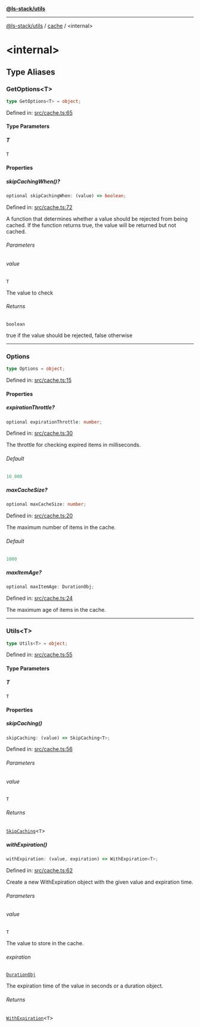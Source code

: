 [**@ls-stack/utils**](../README.md)

***

[@ls-stack/utils](../modules.md) / [cache](README.md) / \<internal\>

# \<internal\>

## Type Aliases

### GetOptions\<T\>

```ts
type GetOptions<T> = object;
```

Defined in: [src/cache.ts:65](https://github.com/lucasols/utils/blob/main/src/cache.ts#L65)

#### Type Parameters

##### T

`T`

#### Properties

##### skipCachingWhen()?

```ts
optional skipCachingWhen: (value) => boolean;
```

Defined in: [src/cache.ts:72](https://github.com/lucasols/utils/blob/main/src/cache.ts#L72)

A function that determines whether a value should be rejected from being cached.
If the function returns true, the value will be returned but not cached.

###### Parameters

###### value

`T`

The value to check

###### Returns

`boolean`

true if the value should be rejected, false otherwise

***

### Options

```ts
type Options = object;
```

Defined in: [src/cache.ts:15](https://github.com/lucasols/utils/blob/main/src/cache.ts#L15)

#### Properties

##### expirationThrottle?

```ts
optional expirationThrottle: number;
```

Defined in: [src/cache.ts:30](https://github.com/lucasols/utils/blob/main/src/cache.ts#L30)

The throttle for checking expired items in milliseconds.

###### Default

```ts
10_000
```

##### maxCacheSize?

```ts
optional maxCacheSize: number;
```

Defined in: [src/cache.ts:20](https://github.com/lucasols/utils/blob/main/src/cache.ts#L20)

The maximum number of items in the cache.

###### Default

```ts
1000
```

##### maxItemAge?

```ts
optional maxItemAge: DurationObj;
```

Defined in: [src/cache.ts:24](https://github.com/lucasols/utils/blob/main/src/cache.ts#L24)

The maximum age of items in the cache.

***

### Utils\<T\>

```ts
type Utils<T> = object;
```

Defined in: [src/cache.ts:55](https://github.com/lucasols/utils/blob/main/src/cache.ts#L55)

#### Type Parameters

##### T

`T`

#### Properties

##### skipCaching()

```ts
skipCaching: (value) => SkipCaching<T>;
```

Defined in: [src/cache.ts:56](https://github.com/lucasols/utils/blob/main/src/cache.ts#L56)

###### Parameters

###### value

`T`

###### Returns

[`SkipCaching`](README.md#skipcaching)\<`T`\>

##### withExpiration()

```ts
withExpiration: (value, expiration) => WithExpiration<T>;
```

Defined in: [src/cache.ts:62](https://github.com/lucasols/utils/blob/main/src/cache.ts#L62)

Create a new WithExpiration object with the given value and expiration time.

###### Parameters

###### value

`T`

The value to store in the cache.

###### expiration

[`DurationObj`](../time.md#durationobj)

The expiration time of the value in seconds or a duration object.

###### Returns

[`WithExpiration`](README.md#withexpiration)\<`T`\>
